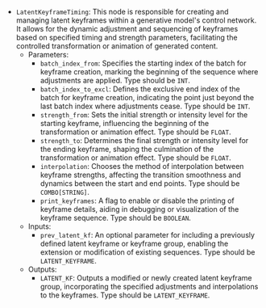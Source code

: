 - `LatentKeyframeTiming`: This node is responsible for creating and managing latent keyframes within a generative model's control network. It allows for the dynamic adjustment and sequencing of keyframes based on specified timing and strength parameters, facilitating the controlled transformation or animation of generated content.
    - Parameters:
        - `batch_index_from`: Specifies the starting index of the batch for keyframe creation, marking the beginning of the sequence where adjustments are applied. Type should be `INT`.
        - `batch_index_to_excl`: Defines the exclusive end index of the batch for keyframe creation, indicating the point just beyond the last batch index where adjustments cease. Type should be `INT`.
        - `strength_from`: Sets the initial strength or intensity level for the starting keyframe, influencing the beginning of the transformation or animation effect. Type should be `FLOAT`.
        - `strength_to`: Determines the final strength or intensity level for the ending keyframe, shaping the culmination of the transformation or animation effect. Type should be `FLOAT`.
        - `interpolation`: Chooses the method of interpolation between keyframe strengths, affecting the transition smoothness and dynamics between the start and end points. Type should be `COMBO[STRING]`.
        - `print_keyframes`: A flag to enable or disable the printing of keyframe details, aiding in debugging or visualization of the keyframe sequence. Type should be `BOOLEAN`.
    - Inputs:
        - `prev_latent_kf`: An optional parameter for including a previously defined latent keyframe or keyframe group, enabling the extension or modification of existing sequences. Type should be `LATENT_KEYFRAME`.
    - Outputs:
        - `LATENT_KF`: Outputs a modified or newly created latent keyframe group, incorporating the specified adjustments and interpolations to the keyframes. Type should be `LATENT_KEYFRAME`.
